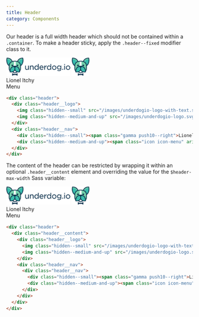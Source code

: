 ```yaml
---
title: Header
category: Components
---
```


Our header is a full width header which should not be contained within a `.container`.
To make a header sticky, apply the `.header--fixed` modifier class to it.

<div class="header">
  <div class="header__logo">
    <img class="hidden--small" src="/images/underdogio-logo-with-text.svg" alt="Underdog.io logo" width="173" height="50">
    <img class="hidden--medium-and-up" src="/images/underdogio-logo.svg" alt="Underdog.io logo" width="48" height="50">
  </div>
  <div class="header__nav">
    <div class="hidden--small"><span class="gamma push10--right">Lionel Itchy</span><span class="icon icon-arrow"></span></div>
    <div class="hidden--medium-and-up"><span class="icon icon-menu" aria-hidden="true"></span><span class="gamma"> Menu</span></div>
  </div>
</div>

```html
<div class="header">
  <div class="header__logo">
    <img class="hidden--small" src="/images/underdogio-logo-with-text.svg" alt="Underdog.io logo" width="173" height="50">
    <img class="hidden--medium-and-up" src="/images/underdogio-logo.svg" alt="Underdog.io logo" width="48" height="50">
  </div>
  <div class="header__nav">
    <div class="hidden--small"><span class="gamma push10--right">Lionel Itchy</span><span class="icon icon-arrow"></span></div>
    <div class="hidden--medium-and-up"><span class="icon icon-menu" aria-hidden="true"></span><span class="gamma"> Menu</span></div>
  </div>
</div>
```

The content of the header can be restricted by wrapping it within an optional `.header__content`
element and overriding the value for the `$header-max-width` Sass variable:

<div class="header">
  <div class="header__content" style="flex-basis: 800px;">
    <div class="header__logo">
      <img class="hidden--small" src="/images/underdogio-logo-with-text.svg" alt="Underdog.io logo" width="173" height="50">
      <img class="hidden--medium-and-up" src="/images/underdogio-logo.svg" alt="Underdog.io logo" width="48" height="50">
    </div>
    <div class="header__nav">
      <div class="header__nav">
        <div class="hidden--small"><span class="gamma push10--right">Lionel Itchy</span><span class="icon icon-arrow"></span></div>
        <div class="hidden--medium-and-up"><span class="icon icon-menu" aria-hidden="true"></span><span class="gamma"> Menu</span></div>
      </div>
    </div>
  </div>
</div>

```html
<div class="header">
  <div class="header__content">
    <div class="header__logo">
      <img class="hidden--small" src="/images/underdogio-logo-with-text.svg" alt="Underdog.io logo" width="173" height="50">
      <img class="hidden--medium-and-up" src="/images/underdogio-logo.svg" alt="Underdog.io logo" width="48" height="50">
    </div>
    <div class="header__nav">
      <div class="header__nav">
        <div class="hidden--small"><span class="gamma push10--right">Lionel Itchy</span><span class="icon icon-arrow"></span></div>
        <div class="hidden--medium-and-up"><span class="icon icon-menu" aria-hidden="true"></span><span class="gamma"> Menu</span></div>
      </div>
    </div>
  </div>
</div>
```
